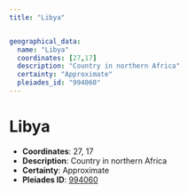 ```yaml
---
title: "Libya"


geographical_data:
  name: "Libya"
  coordinates: [27,17]
  description: "Country in northern Africa"
  certainty: "Approximate"
  pleiades_id: "994060"
---
```


# Libya

- **Coordinates**: 27, 17
- **Description**: Country in northern Africa
- **Certainty**: Approximate
- **Pleiades ID**: [994060](https://pleiades.stoa.org/places/994060)

